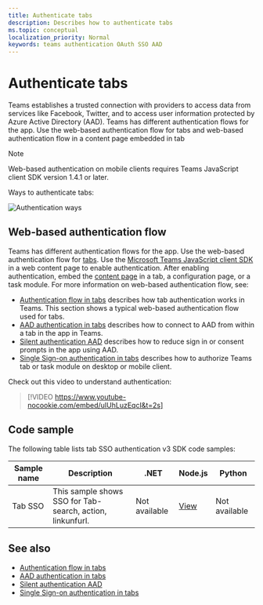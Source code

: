 ```yaml
---
title: Authenticate tabs
description: Describes how to authenticate tabs
ms.topic: conceptual
localization_priority: Normal
keywords: teams authentication OAuth SSO AAD
---
```

# Authenticate tabs

Teams establishes a trusted connection with providers to access data from services like Facebook, Twitter, and to access user information protected by Azure Active Directory (AAD). Teams has different authentication flows for the app. Use the web-based authentication flow for tabs and web-based authentication flow in a content page embedded in tab

 > [!NOTE]
 > Web-based authentication on mobile clients requires Teams JavaScript client SDK version 1.4.1 or later.

Ways to authenticate tabs:

![Authentication ways](~/assets/images/authentication/tabs-authentication-ways.png)

## Web-based authentication flow

Teams has different authentication flows for the app. Use the web-based authentication flow for [tabs](~/tabs/what-are-tabs.md). Use the [Microsoft Teams JavaScript client SDK](/javascript/api/overview/msteams-client) in a web content page to enable authentication. After enabling authentication, embed the [content page](~/tabs/how-to/create-tab-pages/content-page.md) in a tab, a configuration page, or a task module. For more information on web-based authentication flow, see:

* [Authentication flow in tabs](~/tabs/how-to/authentication/auth-flow-tab.md) describes how tab authentication works in Teams. This section shows a typical web-based authentication flow used for tabs.
* [AAD authentication in tabs](~/tabs/how-to/authentication/auth-tab-AAD.md) describes how to connect to AAD from within a tab in the app in Teams.
* [Silent authentication AAD](~/tabs/how-to/authentication/auth-silent-AAD.md) describes how to reduce sign in or consent prompts in the app using AAD.
* [Single Sign-on authentication in tabs](auth-aad-sso.md) describes how to authorize Teams tab or task module on desktop or mobile client.

Check out this video to understand authentication:


> [!VIDEO https://www.youtube-nocookie.com/embed/uIUhLuzEqcI&t=2s]


## Code sample

The following table lists tab SSO authentication v3 SDK code samples:

| **Sample name** | **Description** | **.NET** | **Node.js** | **Python** |
|---------------|------------|------------|-------------|---------------|
| Tab SSO | This sample shows SSO for Tab- search, action, linkunfurl. | Not available | [View](https://github.com/OfficeDev/Microsoft-Teams-Samples/tree/main/samples/app-sso/nodejs) | Not available |


## See also

* [Authentication flow in tabs](~/tabs/how-to/authentication/auth-flow-tab.md)
* [AAD authentication in tabs](~/tabs/how-to/authentication/auth-tab-AAD.md)
* [Silent authentication AAD](~/tabs/how-to/authentication/auth-silent-AAD.md)
* [Single Sign-on authentication in tabs](auth-aad-sso.md)